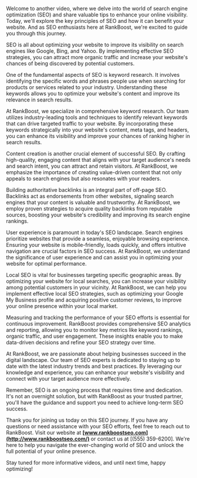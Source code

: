 Welcome to another video, where we delve into the world of search engine optimization (SEO) and share valuable tips to enhance your online visibility. Today, we'll explore the key principles of SEO and how it can benefit your website. And as SEO enthusiasts here at RankBoost, we're excited to guide you through this journey.

SEO is all about optimizing your website to improve its visibility on search engines like Google, Bing, and Yahoo. By implementing effective SEO strategies, you can attract more organic traffic and increase your website's chances of being discovered by potential customers.

One of the fundamental aspects of SEO is keyword research. It involves identifying the specific words and phrases people use when searching for products or services related to your industry. Understanding these keywords allows you to optimize your website's content and improve its relevance in search results.

At RankBoost, we specialize in comprehensive keyword research. Our team utilizes industry-leading tools and techniques to identify relevant keywords that can drive targeted traffic to your website. By incorporating these keywords strategically into your website's content, meta tags, and headers, you can enhance its visibility and improve your chances of ranking higher in search results.

Content creation is another crucial element of successful SEO. By crafting high-quality, engaging content that aligns with your target audience's needs and search intent, you can attract and retain visitors. At RankBoost, we emphasize the importance of creating value-driven content that not only appeals to search engines but also resonates with your readers.

Building authoritative backlinks is an integral part of off-page SEO. Backlinks act as endorsements from other websites, signaling search engines that your content is valuable and trustworthy. At RankBoost, we employ proven strategies to acquire quality backlinks from reputable sources, boosting your website's credibility and improving its search engine rankings.

User experience is paramount in today's SEO landscape. Search engines prioritize websites that provide a seamless, enjoyable browsing experience. Ensuring your website is mobile-friendly, loads quickly, and offers intuitive navigation are crucial factors in SEO success. At RankBoost, we understand the significance of user experience and can assist you in optimizing your website for optimal performance.

Local SEO is vital for businesses targeting specific geographic areas. By optimizing your website for local searches, you can increase your visibility among potential customers in your vicinity. At RankBoost, we can help you implement effective local SEO strategies, such as optimizing your Google My Business profile and acquiring positive customer reviews, to improve your online presence within your local market.

Measuring and tracking the performance of your SEO efforts is essential for continuous improvement. RankBoost provides comprehensive SEO analytics and reporting, allowing you to monitor key metrics like keyword rankings, organic traffic, and user engagement. These insights enable you to make data-driven decisions and refine your SEO strategy over time.

At RankBoost, we are passionate about helping businesses succeed in the digital landscape. Our team of SEO experts is dedicated to staying up to date with the latest industry trends and best practices. By leveraging our knowledge and experience, you can enhance your website's visibility and connect with your target audience more effectively.

Remember, SEO is an ongoing process that requires time and dedication. It's not an overnight solution, but with RankBoost as your trusted partner, you'll have the guidance and support you need to achieve long-term SEO success.

Thank you for joining us today on this SEO journey. If you have any questions or need assistance with your SEO efforts, feel free to reach out to RankBoost. Visit our website at **[www.rankboostseo.com](http://www.rankboostseo.com/)** or contact us at [(555) 359-6200]. We're here to help you navigate the ever-changing world of SEO and unlock the full potential of your online presence.

Stay tuned for more informative videos, and until next time, happy optimizing!